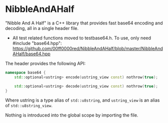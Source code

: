 NibbleAndAHalf
==============

"Nibble And A Half" is a C++ library that provides fast base64 encoding and decoding, all in a single header file.

- All test related functions moved to testbase64.h.  To use, only need #include "base64.hpp":
  https://github.com/00ff0000red/NibbleAndAHalf/blob/master/NibbleAndAHalf/base64.hpp

The header provides the following API:
```c++
namespace base64 {
    std::optional<ustring> encode(ustring_view const) nothrow(true);

    std::optional<ustring> decode(ustring_view const) nothrow(true);
}
```

Where ustring is a type alias of `std::u8string`, and `ustring_view` is an alias of `std::u8string_view`.

Nothing is introduced into the global scope by importing the file.
